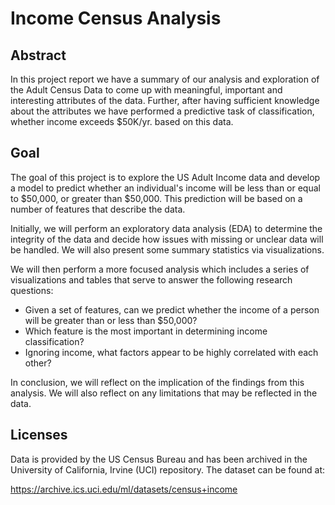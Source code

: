 # Income Census Analysis

## Abstract
In this project report we have a summary of our analysis and exploration of the Adult Census Data to come up with meaningful, important and interesting attributes of the data. Further, after having sufficient knowledge about the attributes we have performed a predictive task of classification, whether income exceeds $50K/yr. based on this data.


## Goal
The goal of this project is to explore the US Adult Income data and develop a model to predict whether an individual's income will be less than or equal to $50,000, or greater than $50,000. This prediction will be based on a number of features that describe the data.

Initially, we will perform an exploratory data analysis (EDA) to determine the integrity of the data and decide how issues with missing or unclear data will be handled. We will also present some summary statistics via visualizations.

We will then perform a more focused analysis which includes a series of visualizations and tables that serve to answer the following research questions:

- Given a set of features, can we predict whether the income of a person will be greater than or less than $50,000?
- Which feature is the most important in determining income classification?
- Ignoring income, what factors appear to be highly correlated with each other?

In conclusion, we will reflect on the implication of the findings from this analysis. We will also reflect on any limitations that may be reflected in the data.

## Licenses
Data is provided by the US Census Bureau and has been archived in the University of California, Irvine (UCI) repository. The dataset can be found at:

https://archive.ics.uci.edu/ml/datasets/census+income

